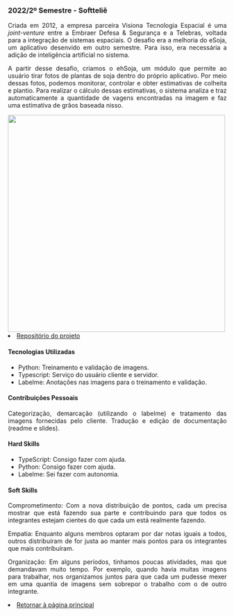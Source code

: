 ### 2022/2º Semestre - Softteliê

<p align="justify">Criada em 2012, a empresa parceira Visiona Tecnologia Espacial é uma <i>joint-venture</i> entre a Embraer Defesa & Segurança e a Telebras, voltada para a integração de sistemas espaciais. O desafio era a melhoria do eSoja, um aplicativo desenvido em outro semestre. Para isso, era necessária a adição de inteligência artificial no sistema.</p> 
<p align="justify">A partir desse desafio, criamos o ehSoja, um módulo que permite ao usuário tirar fotos de plantas de soja dentro do próprio aplicativo. Por meio dessas fotos, podemos monitorar, controlar e obter estimativas de colheita e plantio. Para realizar o cálculo dessas estimativas, o sistema analiza e traz automaticamente a quantidade de vagens encontradas na imagem e faz uma estimativa de grãos baseada nisso.</p>

<img src="https://github.com/barbaraport/softtelie-ehsoja/blob/main/docs/Mockups/after/registro.png"  height="500px">

<li><a href="https://github.com/barbaraport/softtelie-ehsoja">Repositório do projeto</a></li>

#### Tecnologias Utilizadas
- Python: Treinamento e validação de imagens.
- Typescript: Serviço do usuário cliente e servidor.
- Labelme: Anotações nas imagens para o treinamento e validação.

#### Contribuições Pessoais
<p align="justify">Categorização, demarcação (utilizando o labelme) e tratamento das imagens fornecidas pelo cliente. Tradução e edição de documentação (readme e slides).</p>

#### Hard Skills
- TypeScript: Consigo fazer com ajuda.
- Python: Consigo fazer com ajuda.
- Labelme: Sei fazer com autonomia.

#### Soft Skills
<p align="justify">Comprometimento: Com a nova distribuição de pontos, cada um precisa mostrar que está fazendo sua parte e contribuindo para que todos os integrantes estejam cientes do que cada um está realmente fazendo.</p>
<p align="justify">Empatia: Enquanto alguns membros optaram por dar notas iguais a todos, outros distribuíram de for justa ao manter mais pontos para os integrantes que mais contribuíram.</p>
<p align="justify">Organização: Em alguns períodos, tinhamos poucas atividades, mas que demandavam muito tempo. Por exemplo, quando havia muitas imagens para trabalhar, nos organizamos juntos para que cada um pudesse mexer em uma quantia de imagens sem sobrepor o trabalho com o de outro integrante.</p>

<li><a href="https://github.com/YamadaYuu/Portifolio/blob/main/README.md">Retornar à página principal</a></li>

